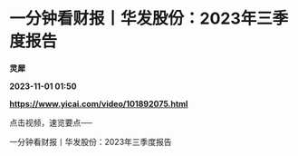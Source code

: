 # 一分钟看财报丨华发股份：2023年三季度报告
**灵犀**

**2023-11-01 01:50**

**https://www.yicai.com/video/101892075.html**

点击视频，速览要点──

一分钟看财报丨华发股份：2023年三季度报告